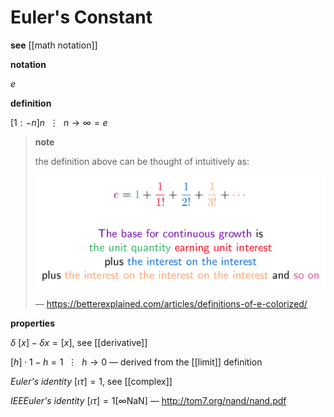 # Euler's Constant

**see** [[math notation]]

**notation**

$e$

**definition**

$[1 : -n]n\ \ \vdots\ \ n \rightarrow \infty = e$

> **note**
>
> the definition above can be thought of intuitively as:
>
> ![](20221017182600.png)
>
> &mdash; <https://betterexplained.com/articles/definitions-of-e-colorized/>

**properties**

$\delta\ [x] - \delta x = [x]$, see [[derivative]]

$[h] \cdot 1 - h = 1\ \ \vdots\ \ h \rightarrow 0$ &mdash; derived from the [[limit]] definition

_Euler's identity_ $[\iota\tau] = 1$, see [[complex]]

_IEEEuler's identity_ $[\iota\tau] = 1[\infty \text{NaN}]$ &mdash; <http://tom7.org/nand/nand.pdf>
